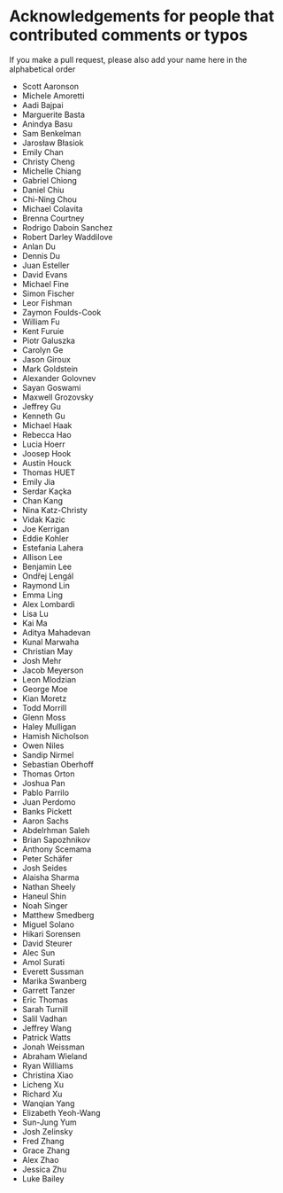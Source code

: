 # Acknowledgements for people that contributed comments or typos

If you make a pull request, please also add your name here in the alphabetical order

* Scott Aaronson
* Michele Amoretti
* Aadi Bajpai
* Marguerite Basta
* Anindya Basu
* Sam Benkelman
* Jarosław Błasiok
* Emily Chan
* Christy Cheng
* Michelle Chiang
* Gabriel Chiong
* Daniel Chiu
* Chi-Ning Chou
* Michael Colavita
* Brenna Courtney
* Rodrigo Daboin Sanchez
* Robert Darley Waddilove
* Anlan Du
* Dennis Du
* Juan Esteller
* David Evans
* Michael Fine
* Simon Fischer
* Leor Fishman
* Zaymon Foulds-Cook
* William Fu
* Kent Furuie
* Piotr Galuszka
* Carolyn Ge
* Jason Giroux
* Mark Goldstein
* Alexander Golovnev
* Sayan Goswami
* Maxwell Grozovsky
* Jeffrey Gu
* Kenneth Gu
* Michael Haak
* Rebecca Hao
* Lucia Hoerr
* Joosep Hook
* Austin Houck
* Thomas HUET
* Emily Jia
* Serdar Kaçka
* Chan Kang
* Nina Katz-Christy
* Vidak Kazic
* Joe Kerrigan
* Eddie Kohler
* Estefania Lahera
* Allison Lee
* Benjamin Lee
* Ondřej Lengál
* Raymond Lin
* Emma Ling
* Alex Lombardi
* Lisa Lu
* Kai Ma
* Aditya Mahadevan
* Kunal Marwaha
* Christian May
* Josh Mehr
* Jacob Meyerson
* Leon Mlodzian
* George Moe
* Kian Moretz
* Todd Morrill
* Glenn Moss
* Haley Mulligan
* Hamish Nicholson
* Owen Niles
* Sandip Nirmel
* Sebastian Oberhoff
* Thomas Orton
* Joshua Pan
* Pablo Parrilo
* Juan Perdomo
* Banks Pickett
* Aaron Sachs
* Abdelrhman Saleh
* Brian Sapozhnikov
* Anthony Scemama
* Peter Schäfer
* Josh Seides
* Alaisha Sharma
* Nathan Sheely
* Haneul Shin
* Noah Singer
* Matthew Smedberg
* Miguel Solano
* Hikari Sorensen
* David Steurer
* Alec Sun
* Amol Surati
* Everett Sussman
* Marika Swanberg
* Garrett Tanzer
* Eric Thomas
* Sarah Turnill
* Salil Vadhan
* Jeffrey Wang
* Patrick Watts
* Jonah Weissman
* Abraham Wieland
* Ryan Williams
* Christina Xiao
* Licheng Xu
* Richard Xu
* Wanqian Yang
* Elizabeth Yeoh-Wang
* Sun-Jung Yum
* Josh Zelinsky
* Fred Zhang
* Grace Zhang
* Alex Zhao
* Jessica Zhu
* Luke Bailey

